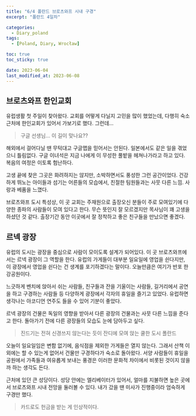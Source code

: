 ```yaml
---
title: "6/4 폴란드 브로츠와프 시내 구경"
excerpt: "폴란드 4일차"

categories:
  - Diary_poland
tags:
  - [Poland, Diary, Wrocław]

toc: true
toc_sticky: true

date: 2023-06-04
last_modified_at: 2023-06-08
---
```


## 브로츠와프 한인교회

유럽생활 첫 주일이 찾아왔다. 교회를 어떻게 다닐지 고민을 많이 했었는데, 다행히 숙소 근처에 한인교회가 있어서 가보기로 했다. 그런데...

<!-- <p align="center">
<img src="https://drive.google.com/uc?id=1_5ONtgXpDCsldicKd7F1GORT4ERm7dUH" width="45%">
</p> -->

> 구글 선생님... 이 길이 맞나요??

해외에서 걸어다닐 땐 무턱대고 구글맵을 믿어서는 안된다. 일본에서도 같은 일을 겪었으니 틀림없다. 구글 이녀석은 지금 나에게 이 무성한 풀밭을 헤쳐나가라고 하고 있다. 복음의 여정은 이토록 험난하다.

<!-- <p align="center">
<img src="https://drive.google.com/uc?id=1_5ONtgXpDCsldicKd7F1GORT4ERm7dUH" width="45%">
</p> -->

고생 끝에 찾은 그곳은 화려하지는 않지만, 소박하면서도 풍성한 그런 공간이었다. 건강하게 뛰노는 아이들과 섬기는 어른들의 모습에서, 친절한 팀원들과는 사뭇 다른 느낌. 사랑과 베품을 느꼈다.

브로츠와프 도시 특성상, 이 곳 교회는 주재원으로 출장오신 분들이 주로 모여있기에 다양한 종파의 사람들이 모여 있다고 한다. 무슨 뜻인지 잘 모르겠지만 목사님이 꽤 고생을 하셨던 것 같다. 출장기간 동안 이곳에서 잘 정착하고 좋은 친구들을 만났으면 좋겠다.

## 르넥 광장

<!-- <p align="center">
<img src="https://drive.google.com/uc?id=1_5ONtgXpDCsldicKd7F1GORT4ERm7dUH" width="45%">
</p> -->

유럽의 도시는 광장을 중심으로 사람이 모이도록 설계가 되어있다. 이 곳 브로츠와프에서는 르넥 광장이 그 역할을 한다. 유럽의 가게들이 대부분 일요일에 영업을 쉰다지만, 이 광장에서 영업을 쉰다는 건 생계를 포기하겠다는 말이다. 오늘만큼은 여기가 반포 한강공원이다.

<!-- <p align="center">
<img src="https://drive.google.com/uc?id=1_5ONtgXpDCsldicKd7F1GORT4ERm7dUH" width="45%">
</p> -->

느긋하게 벤치에 앉아서 쉬는 사람들, 친구들과 잔을 기울이는 사람들, 길거리에서 공연을 하고 구경하는 사람들 등 다양하게 광장에서 각자의 휴일을 즐기고 있었다. 유럽하면 생각나는 아코디언 연주도 들을 수 있어 기분이 좋았다.

르넥 광장의 건물은 독일의 영향을 받아서 다른 광장의 건물과는 사뭇 다른 느낌을 준다고 한다. 돌아가기 전에 다른 광장들의 모습도 눈에 담아두고 싶다.

<!-- <p align="center">
<img src="https://drive.google.com/uc?id=1_5ONtgXpDCsldicKd7F1GORT4ERm7dUH" width="45%">
</p> -->

> 진드기는 전혀 신경쓰지 않는다는 듯이 잔디에 모여 앉는 쿨한 도시 폴란드

오늘이 일요일임은 변함 없기에, 음식점을 제외한 가게들은 열지 않는다. 그래서 산책 이외에는 할 수 있는게 없어서 건물만 구경하다가 숙소로 돌아왔다. 서양 사람들이 휴일을 공원에서 가족들과 여유롭게 보내는 풍경은 이러한 문화적 차이에서 비롯된 것이지 않을까 하는 생각도 든다.

<!-- <p align="center">
<img src="https://drive.google.com/uc?id=1_5ONtgXpDCsldicKd7F1GORT4ERm7dUH" width="45%">
</p> -->

근처에 있던 큰 성당이다. 성당 안에는 엘리베이터가 있어서, 얼마를 지불하면 높은 곳에서 브로츠와프 시내 전망을 둘러볼 수 있다. 내가 갔을 땐 미사가 진행중이라 엄숙하게 구경만 했다.

> 카드로도 헌금을 받는 게 인상적이다.
